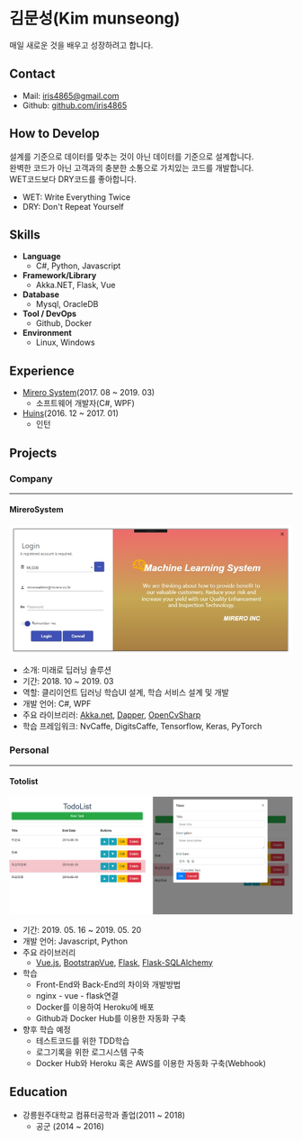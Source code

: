 # 김문성(Kim munseong)
매일 새로운 것을 배우고 성장하려고 합니다.

## Contact
- Mail: iris4865@gmail.com
- Github: [github.com/iris4865](https://github.com/iris4865)


## How to Develop
설계를 기준으로 데이터를 맞추는 것이 아닌 데이터를 기준으로 설계합니다.  
완벽한 코드가 아닌 고객과의 충분한 소통으로 가치있는 코드를 개발합니다.  
WET코드보다 DRY코드를 좋아합니다.
- WET: Write Everything Twice
- DRY: Don't Repeat Yourself


## Skills
- **Language**
  - C#, Python, Javascript
- **Framework/Library**
  - Akka.NET, Flask, Vue
- **Database**
  - Mysql, OracleDB
- **Tool / DevOps**
  - Github, Docker
- **Environment**
  - Linux, Windows

## Experience
- [Mirero System](http://www.mirero.co.kr/)(2017. 08 ~ 2019. 03)
  - 소프트웨어 개발자(C#, WPF)
- [Huins](http://www.huins.com)(2016. 12 ~ 2017. 01)
  - 인턴

## Projects
### Company
---
#### MireroSystem
![login](https://github.com/iris4865/resume/blob/master/images/mls/MLS_Login.jpg)
- 소개: 미래로 딥러닝 솔루션
- 기간: 2018. 10 ~ 2019. 03
- 역할: 클리이언트 딥러닝 학습UI 설계, 학습 서비스 설계 및 개발
- 개발 언어: C#, WPF
- 주요 라이브리러: [Akka.net](https://github.com/akkadotnet/akka.net), [Dapper](https://github.com/StackExchange/Dapper), [OpenCvSharp](https://github.com/shimat/opencvsharp)
- 학습 프레임워크: NvCaffe, DigitsCaffe, Tensorflow, Keras, PyTorch
### Personal
---
#### Totolist
![view](https://github.com/iris4865/resume/blob/master/images/todolist/todolist.jpg)
- 기간: 2019. 05. 16 ~ 2019. 05. 20
- 개발 언어: Javascript, Python
- 주요 라이브러리
  - [Vue.js](https://github.com/vuejs/vue), [BootstrapVue](https://github.com/bootstrap-vue/bootstrap-vue), [Flask](https://github.com/pallets/flask/), [Flask-SQLAlchemy](https://github.com/pallets/flask-sqlalchemy/)
- 학습
  - Front-End와 Back-End의 차이와 개발방법
  - nginx - vue - flask연결
  - Docker를 이용하여 Heroku에 배포
  - Github과 Docker Hub를 이용한 자동화 구축
- 향후 학습 예정
  - 테스트코드를 위한 TDD학습
  - 로그기록을 위한 로그시스템 구축
  - Docker Hub와 Heroku 혹은 AWS를 이용한 자동화 구축(Webhook)

## Education
- 강릉원주대학교 컴퓨터공학과 졸업(2011 ~ 2018)
  - 공군 (2014 ~ 2016)
